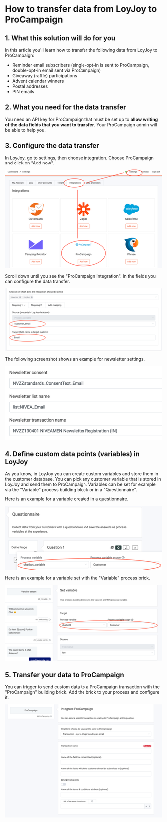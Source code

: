 # How to transfer data from LoyJoy to ProCampaign

## 1. What this solution will do for you

In this article you'll learn how to transfer the following data from LoyJoy to ProCampaign:

  - Reminder email subscribers (single-opt-in is sent to ProCampaign, double-opt-in email sent via ProCampaign)
  - Giveaway (raffle) participations
  - Advent calendar winners
  - Postal addresses
  - PIN emails

## 2. What you need for the data transfer

You need an API key for ProCampaign that must be set up to **allow writing of the data fields that you want to transfer**. Your ProCampaign admin will be able to help you.

## 3. Configure the data transfer

In LoyJoy, go to settings, then choose integration. Choose ProCampaign and click on "Add now".

![settings](pro_campaign_integration/image6.png)

Scroll down until you see the "ProCampaign Integration". In the fields you can configure the data transfer.
  
![integration](pro_campaign_integration/image1.png)
  
The following screenshot shows an example for newsletter settings.
  
![integrationfield](pro_campaign_integration/image4.png)

## 4. Define custom data points (variables) in LoyJoy

As you know, in LoyJoy you can create custom variables and store them in the customer database. You can pick any customer variable that is stored in LoyJoy and send them to ProCampaign. Variables can be set for example via the "Variable" process building block or in a "Questionnaire".

Here is an example for a variable created in a questionnaire.

![variable](pro_campaign_integration/image2.png)

Here is an example for a variable set with the "Variable" process brick.

![questionnaire](pro_campaign_integration/image3.png)

## 5. Transfer your data to ProCampaign

You can trigger to send custom data to a ProCampaign transaction with the "ProCampaign" building brick. Add the brick to your process and configure it.

![procampaign](pro_campaign_integration/image5.png)
 
